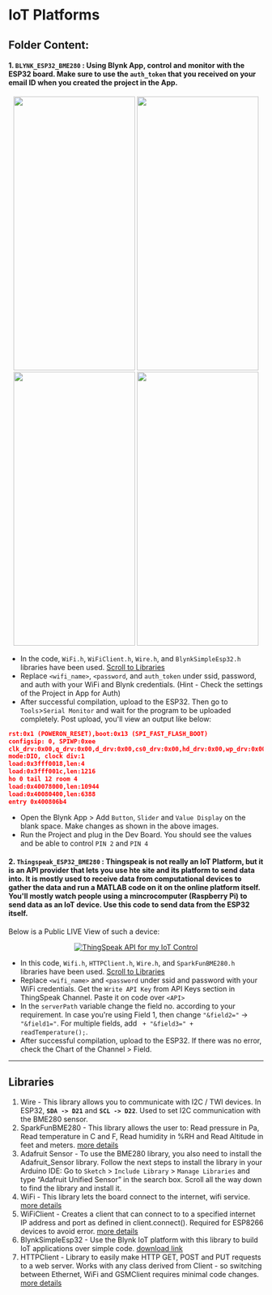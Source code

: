# IoT Platforms

## Folder Content:

####  1. `BLYNK_ESP32_BME280` : Using Blynk App, control and monitor with the ESP32 board. Make sure to use the `auth_token` that you received on your email ID when you created the project in the App.
<p align="center">
  <img src="https://user-images.githubusercontent.com/52236719/137901894-b8d6359c-9ea1-4746-8ddb-769e84484f71.jpeg"width="240" height="540">
 <!--- <img src="https://user-images.githubusercontent.com/52236719/137902081-1d188c57-eda4-401b-911a-a7f3e948c66f.jpeg"width="240" height="540">  --->
  <img src="https://user-images.githubusercontent.com/52236719/137903934-ab3fce2f-cbc3-4d69-9945-a7b6e25db7b3.jpeg"width="240" height="540">
  <img src="https://user-images.githubusercontent.com/52236719/137903992-3da85dfe-4f59-474b-89ae-7c38c4bca41e.jpeg"width="240" height="540">
  <img src="https://user-images.githubusercontent.com/52236719/137903845-a633a002-65eb-4a06-85e5-706cc7541646.jpeg"width="240" height="540">
  <br>
</p>

- In the code, `WiFi.h`, `WiFiClient.h`, `Wire.h`, and `BlynkSimpleEsp32.h` libraries have been used. [Scroll to Libraries](https://github.com/hippyaki/IoT-Workshop-IEEE-RAS-PESU/tree/master/IoT%20Platforms#libraries)
- Replace `<wifi_name>`, `<password`, and `auth_token` under ssid, password, and auth with your WiFi and Blynk credentials. (Hint - Check the settings of the Project in App for Auth)
- After successful compilation, upload to the ESP32. Then go to `Tools`>`Serial Monitor` and wait for the program to be uploaded completely. Post upload, you'll view an output like below: <br>
```json
rst:0x1 (POWERON_RESET),boot:0x13 (SPI_FAST_FLASH_BOOT)
configsip: 0, SPIWP:0xee
clk_drv:0x00,q_drv:0x00,d_drv:0x00,cs0_drv:0x00,hd_drv:0x00,wp_drv:0x00
mode:DIO, clock div:1
load:0x3fff0018,len:4
load:0x3fff001c,len:1216
ho 0 tail 12 room 4
load:0x40078000,len:10944
load:0x40080400,len:6388
entry 0x400806b4
```
- Open the Blynk App > Add `Button`, `Slider` and `Value Display` on the blank space. Make changes as shown in the above images. 
- Run the Project and plug in the Dev Board. You should see the values and be able to control `PIN 2` and `PIN 4`

####  2. `Thingspeak_ESP32_BME280` : Thingspeak is not really an IoT Platform, but it is an API provider that lets you use hte site and its platform to send data into. It is mostly used to receive data from computational devices to gather the data and run a MATLAB code on it on the online platform itself. <br> You'll mostly watch people using a mincrocomputer (Raspberry Pi) to send data as an IoT device. Use this code to send data from the ESP32 itself. 

Below is a Public LIVE View of such a device:
<br>
<p align="center"><a href="https://thingspeak.com/channels/1518815/charts/2?bgcolor=%23ffffff&color=%23d62020&dynamic=true&results=60&type=line&update=15&title=Humidity">
  <img src="https://user-images.githubusercontent.com/52236719/138034641-a03f0e36-b855-46a8-b89d-3abc37776de3.png" alt = "ThingSpeak API for my IoT Control">
<a>
</p>

- In this code, `Wifi.h`,  `HTTPClient.h`, `Wire.h`, and `SparkFunBME280.h` libraries have been used. [Scroll to Libraries](https://github.com/hippyaki/IoT-Workshop-IEEE-RAS-PESU/tree/master/IoT%20Platforms#libraries)
- Replace `<wifi_name>` and `<password` under ssid and password with your WiFi credentials. Get the `Write API Key` from API Keys section in ThingSpeak Channel. Paste it on code over `<API>`
- In the `serverPath` variable change the field no. according to your requirement. In case you're using Field 1, then change `"&field2="` -> `"&field1="`. For multiple fields, add ` + "&field3=" + readTemperature();`.
- After successful compilation, upload to the ESP32. If there was no error, check the Chart of the Channel > Field. 
  
-----------------------------------------------------------------------------------------------


## Libraries

1. Wire - This library allows you to communicate with I2C / TWI devices. In ESP32, **`SDA -> D21`** and **`SCL -> D22`**. Used to set I2C communication with the BME280 sensor.
2. SparkFunBME280 - This library allows the user to: Read pressure in Pa, Read temperature in C and F, Read humidity in %RH and Read Altitude in feet and meters. [more details](https://github.com/sparkfun/SparkFun_BME280_Arduino_Library)
3. Adafruit Sensor - To use the BME280 library, you also need to install the Adafruit_Sensor library. Follow the next steps to install the library in your Arduino IDE:
Go to `Sketch` > `Include Library` > `Manage Libraries` and type “Adafruit Unified Sensor” in the search box. Scroll all the way down to find the library and install it.
4. WiFi - This library lets the board connect to the internet, wifi service. [more details](https://www.arduino.cc/en/Reference/WiFi)
5. WiFiClient - Creates a client that can connect to to a specified internet IP address and port as defined in client.connect(). Required for ESP8266 devices to avoid error. [more details](https://www.arduino.cc/en/Reference/WiFiClient)
6. BlynkSimpleEsp32 - Use the Blynk IoT platform with this library to build IoT applications over simple code. [download link](https://github.com/blynkkk/blynk-library/releases/download/v1.0.1/Blynk_Release_v1.0.1.zip)
7. HTTPClient - Library to easily make HTTP GET, POST and PUT requests to a web server. Works with any class derived from Client - so switching between Ethernet, WiFi and GSMClient requires minimal code changes. [more details](https://github.com/amcewen/HttpClient)
